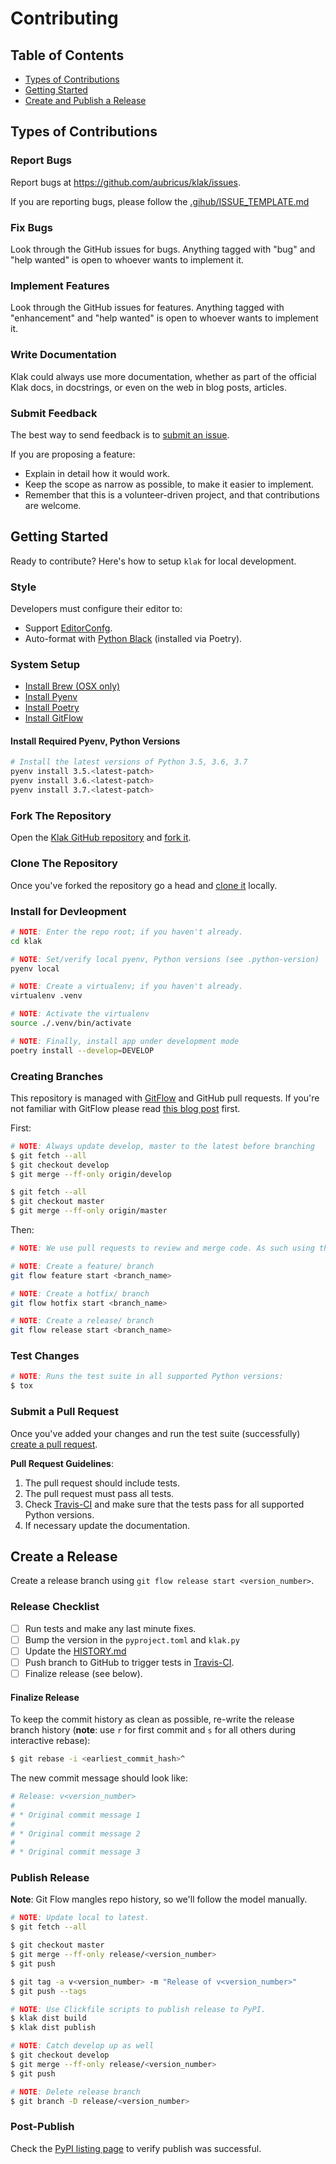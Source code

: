 [gitflow]: https://github.com/nvie/gitflow/ "GitFlow source code."

# Contributing

## Table of Contents

-   [Types of Contributions](#types-of-contributions)
-   [Getting Started](#getting-started)
-   [Create and Publish a Release](#create-and-publish-a-release)

## Types of Contributions

### Report Bugs

Report bugs at https://github.com/aubricus/klak/issues.

If you are reporting bugs, please follow the [.gihub/ISSUE_TEMPLATE.md](.github/ISSUE_TEMPLATE.md)

### Fix Bugs

Look through the GitHub issues for bugs. Anything tagged with "bug" and "help
wanted" is open to whoever wants to implement it.

### Implement Features

Look through the GitHub issues for features. Anything tagged with "enhancement"
and "help wanted" is open to whoever wants to implement it.

### Write Documentation

Klak could always use more documentation, whether as part of the
official Klak docs, in docstrings, or even on the web in blog posts,
articles.

### Submit Feedback

The best way to send feedback is to [submit an issue](https://github.com/aubricus/klak/issues).

If you are proposing a feature:

-   Explain in detail how it would work.
-   Keep the scope as narrow as possible, to make it easier to implement.
-   Remember that this is a volunteer-driven project, and that contributions
    are welcome.

## Getting Started

Ready to contribute? Here's how to setup `klak` for local development.

### Style

Developers must configure their editor to:

-   Support [EditorConfg](https://editorconfig.org/#download).
-   Auto-format with [Python Black](https://github.com/python/black) (installed via Poetry).

### System Setup

-   [Install Brew (OSX only)](https://docs.brew.sh/Installation)
-   [Install Pyenv](https://github.com/pyenv/pyenv#installation)
-   [Install Poetry](https://poetry.eustace.io/docs/#installation)
-   [Install GitFlow](https://github.com/nvie/gitflow/wiki/Installation)

#### Install Required Pyenv, Python Versions

```bash
# Install the latest versions of Python 3.5, 3.6, 3.7
pyenv install 3.5.<latest-patch>
pyenv install 3.6.<latest-patch>
pyenv install 3.7.<latest-patch>
```

### Fork The Repository

Open the [Klak GitHub repository](https://github.com/aubricus/klak/) and [fork it](https://help.github.com/en/articles/fork-a-repo).

### Clone The Repository

Once you've forked the repository go a head and [clone it](https://help.github.com/en/articles/cloning-a-repository) locally.

### Install for Devleopment

```bash
# NOTE: Enter the repo root; if you haven't already.
cd klak

# NOTE: Set/verify local pyenv, Python versions (see .python-version)
pyenv local

# NOTE: Create a virtualenv; if you haven't already.
virtualenv .venv

# NOTE: Activate the virtualenv
source ./.venv/bin/activate

# NOTE: Finally, install app under development mode
poetry install --develop=DEVELOP
```

### Creating Branches

This repository is managed with [GitFlow] and GitHub pull requests. If you're not familiar with GitFlow please read [this blog post](https://nvie.com/posts/a-successful-git-branching-model/) first.

First:

```bash
# NOTE: Always update develop, master to the latest before branching
$ git fetch --all
$ git checkout develop
$ git merge --ff-only origin/develop

$ git fetch --all
$ git checkout master
$ git merge --ff-only origin/master
```

Then:

```bash
# NOTE: We use pull requests to review and merge code. As such using the GitFlow branch "finish" commands is not allowed.

# NOTE: Create a feature/ branch
git flow feature start <branch_name>

# NOTE: Create a hotfix/ branch
git flow hotfix start <branch_name>

# NOTE: Create a release/ branch
git flow release start <branch_name>
```

### Test Changes

```bash
# NOTE: Runs the test suite in all supported Python versions:
$ tox
```

### Submit a Pull Request

Once you've added your changes and run the test suite (successfully) [create a pull request](https://help.github.com/en/articles/creating-a-pull-request-from-a-fork).

**Pull Request Guidelines**:

1. The pull request should include tests.
2. The pull request must pass all tests.
3. Check [Travis-CI](https://travis-ci.org/aubricus/klak/pull_requests) and make sure that the tests pass for all supported Python versions.
4. If necessary update the documentation.

## Create a Release

Create a release branch using `git flow release start <version_number>`.

### Release Checklist

-   [ ] Run tests and make any last minute fixes.
-   [ ] Bump the version in the `pyproject.toml` and `klak.py`
-   [ ] Update the [HISTORY.md](HISTORY.md)
-   [ ] Push branch to GitHub to trigger tests in [Travis-CI](https://travis-ci.org/aubricus/klak).
-   [ ] Finalize release (see below).

#### Finalize Release

To keep the commit history as clean as possible, re-write the release branch history (**note**: use `r` for first commit and `s` for all others during interactive rebase):

```bash
$ git rebase -i <earliest_commit_hash>^
```

The new commit message should look like:

```bash
# Release: v<version_number>
#
# * Original commit message 1
#
# * Original commit message 2
#
# * Original commit message 3

```

### Publish Release

**Note**: Git Flow mangles repo history, so we'll follow the model manually.

```bash
# NOTE: Update local to latest.
$ git fetch --all

$ git checkout master
$ git merge --ff-only release/<version_number>
$ git push

$ git tag -a v<version_number> -m "Release of v<version_number>"
$ git push --tags

# NOTE: Use Clickfile scripts to publish release to PyPI.
$ klak dist build
$ klak dist publish

# NOTE: Catch develop up as well
$ git checkout develop
$ git merge --ff-only release/<version_number>
$ git push

# NOTE: Delete release branch
$ git branch -D release/<version_number>
```

### Post-Publish

Check the [PyPI listing page](https://pypi.org/project/klak/) to verify publish was successful.
